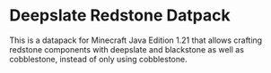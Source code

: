 # Deepslate Redstone Datpack

This is a datapack for Minecraft Java Edition 1.21 that allows crafting redstone components with deepslate and blackstone as well as cobblestone, instead of only using cobblestone.
